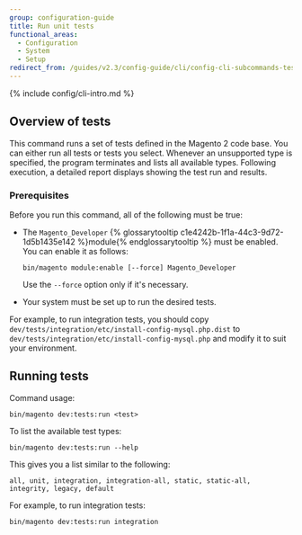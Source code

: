 ```yaml
---
group: configuration-guide
title: Run unit tests
functional_areas:
  - Configuration
  - System
  - Setup
redirect_from: /guides/v2.3/config-guide/cli/config-cli-subcommands-test.html
---
```


{% include config/cli-intro.md %}

## Overview of tests

This command runs a set of tests defined in the Magento 2 code base. You can either run all tests or tests you select. Whenever an unsupported type is specified, the program terminates and lists all available types. Following execution, a detailed report displays showing the test run and results.

### Prerequisites

Before you run this command, all of the following must be true:

* The `Magento_Developer` {% glossarytooltip c1e4242b-1f1a-44c3-9d72-1d5b1435e142 %}module{% endglossarytooltip %} must be enabled. You can enable it as follows:

  ```
  bin/magento module:enable [--force] Magento_Developer
  ```

  Use the `--force` option only if it's necessary.

* Your system must be set up to run the desired tests.

For example, to run integration tests, you should copy `dev/tests/integration/etc/install-config-mysql.php.dist` to `dev/tests/integration/etc/install-config-mysql.php` and modify it to suit your environment.

## Running tests

Command usage:

```
bin/magento dev:tests:run <test>
```

To list the available test types:

```
bin/magento dev:tests:run --help
```

This gives you a list similar to the following:

```
all, unit, integration, integration-all, static, static-all, integrity, legacy, default
```

For example, to run integration tests:

```
bin/magento dev:tests:run integration
```

